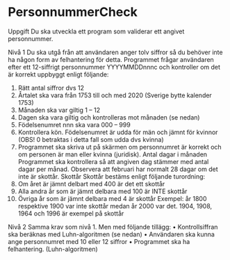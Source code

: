 # PersonnummerCheck
Uppgift
Du ska utveckla ett program som validerar ett angivet personnummer. 


Nivå 1
Du ska utgå från att användaren anger tolv siffror så du behöver inte ha någon form av
felhantering för detta.
Programmet frågar användaren efter ett 12-siffrigt personnummer YYYYMMDDnnnc och
kontroller om det är korrekt uppbyggt enligt följande:
1. Rätt antal siffror dvs 12
2. Årtalet ska vara från 1753 till och med 2020 (Sverige bytte kalender 1753)
3. Månaden ska var giltig 1 – 12
4. Dagen ska vara giltig och kontrolleras mot månaden (se nedan)
5. Födelsenumret nnn ska vara 000 – 999
6. Kontrollera kön. Födelsenumret är udda för män och jämnt för kvinnor
(OBS! 0 betraktas i detta fall som udda dvs kvinna)
7. Programmet ska skriva ut på skärmen om personnumret är korrekt och om
personen är man eller kvinna (juridisk).
Antal dagar i månaden
Programmet ska kontrollera så att angiven dag stämmer med antal dagar per månad.
Observera att februari har normalt 28 dagar om det inte är skottår.
Skottår
Skottår bestäms enligt följande turordning:
1. Om året är jämnt delbart med 400 är det ett skottår
2. Alla andra år som är jämnt delbara med 100 är INTE skottår
3. Övriga år som är jämnt delbara med 4 är skottår
Exempel: år 1800 respektive 1900 var inte skottår medan år 2000 var det. 1904, 1908, 1964
och 1996 är exempel på skottår

Nivå 2
Samma krav som nivå 1. Men med följande tillägg:
• Kontrollsiffran ska beräknas med Luhn-algoritmen (se nedan)
• Användaren ska kunna ange personnumret med 10 eller 12 siffror
• Programmet ska ha felhantering.
(Luhn-algoritmen)
